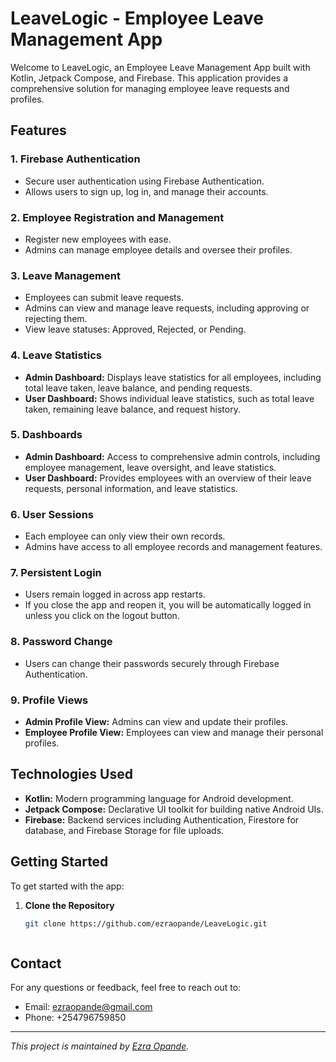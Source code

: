 # LeaveLogic - Employee Leave Management App

Welcome to LeaveLogic, an Employee Leave Management App built with Kotlin, Jetpack Compose, and Firebase. This application provides a comprehensive solution for managing employee leave requests and profiles.


## Features

### 1. Firebase Authentication
- Secure user authentication using Firebase Authentication.
- Allows users to sign up, log in, and manage their accounts.

### 2. Employee Registration and Management
- Register new employees with ease.
- Admins can manage employee details and oversee their profiles.

### 3. Leave Management
- Employees can submit leave requests.
- Admins can view and manage leave requests, including approving or rejecting them.
- View leave statuses: Approved, Rejected, or Pending.

### 4. Leave Statistics
- **Admin Dashboard:** Displays leave statistics for all employees, including total leave taken, leave balance, and pending requests.
- **User Dashboard:** Shows individual leave statistics, such as total leave taken, remaining leave balance, and request history.

### 5. Dashboards
- **Admin Dashboard:** Access to comprehensive admin controls, including employee management, leave oversight, and leave statistics.
- **User Dashboard:** Provides employees with an overview of their leave requests, personal information, and leave statistics.

### 6. User Sessions
- Each employee can only view their own records.
- Admins have access to all employee records and management features.

### 7. Persistent Login
- Users remain logged in across app restarts.
- If you close the app and reopen it, you will be automatically logged in unless you click on the logout button.

### 8. Password Change
- Users can change their passwords securely through Firebase Authentication.

### 9. Profile Views
- **Admin Profile View:** Admins can view and update their profiles.
- **Employee Profile View:** Employees can view and manage their personal profiles.

## Technologies Used

- **Kotlin:** Modern programming language for Android development.
- **Jetpack Compose:** Declarative UI toolkit for building native Android UIs.
- **Firebase:** Backend services including Authentication, Firestore for database, and Firebase Storage for file uploads.

## Getting Started

To get started with the app:

1. **Clone the Repository**
   ```bash
   git clone https://github.com/ezraopande/LeaveLogic.git



## Contact

For any questions or feedback, feel free to reach out to:

- Email: ezraopande@gmail.com
- Phone: +254796759850

---

*This project is maintained by [Ezra Opande](https://github.com/ezraopande).*
